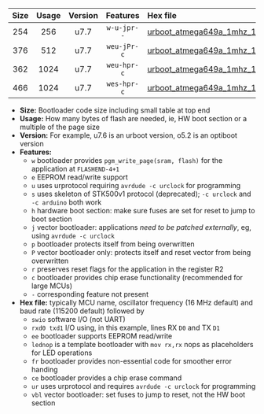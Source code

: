 |Size|Usage|Version|Features|Hex file|
|:-:|:-:|:-:|:-:|:--|
|254|256|u7.7|`w-u-jpr--`|[urboot_atmega649a_1mhz_19200bps_swio_rxe0_txe1_ur_vbl.hex](https://raw.githubusercontent.com/stefanrueger/urboot.hex/main/mcus/atmega649a/fcpu_1mhz/19200_bps/urboot_atmega649a_1mhz_19200bps_swio_rxe0_txe1_ur_vbl.hex)|
|376|512|u7.7|`weu-jPr-c`|[urboot_atmega649a_1mhz_19200bps_swio_rxe0_txe1_ee_lednop_fr_ce_ur_vbl.hex](https://raw.githubusercontent.com/stefanrueger/urboot.hex/main/mcus/atmega649a/fcpu_1mhz/19200_bps/urboot_atmega649a_1mhz_19200bps_swio_rxe0_txe1_ee_lednop_fr_ce_ur_vbl.hex)|
|362|1024|u7.7|`weu-hpr-c`|[urboot_atmega649a_1mhz_19200bps_swio_rxe0_txe1_ee_lednop_fr_ce_ur.hex](https://raw.githubusercontent.com/stefanrueger/urboot.hex/main/mcus/atmega649a/fcpu_1mhz/19200_bps/urboot_atmega649a_1mhz_19200bps_swio_rxe0_txe1_ee_lednop_fr_ce_ur.hex)|
|466|1024|u7.7|`wes-hpr-c`|[urboot_atmega649a_1mhz_19200bps_swio_rxe0_txe1_ee_lednop_fr_ce.hex](https://raw.githubusercontent.com/stefanrueger/urboot.hex/main/mcus/atmega649a/fcpu_1mhz/19200_bps/urboot_atmega649a_1mhz_19200bps_swio_rxe0_txe1_ee_lednop_fr_ce.hex)|

- **Size:** Bootloader code size including small table at top end
- **Usage:** How many bytes of flash are needed, ie, HW boot section or a multiple of the page size
- **Version:** For example, u7.6 is an urboot version, o5.2 is an optiboot version
- **Features:**
  + `w` bootloader provides `pgm_write_page(sram, flash)` for the application at `FLASHEND-4+1`
  + `e` EEPROM read/write support
  + `u` uses urprotocol requiring `avrdude -c urclock` for programming
  + `s` uses skeleton of STK500v1 protocol (deprecated); `-c urclock` and `-c arduino` both work
  + `h` hardware boot section: make sure fuses are set for reset to jump to boot section
  + `j` vector bootloader: applications *need to be patched externally*, eg, using `avrdude -c urclock`
  + `p` bootloader protects itself from being overwritten
  + `P` vector bootloader only: protects itself and reset vector from being overwritten
  + `r` preserves reset flags for the application in the register R2
  + `c` bootloader provides chip erase functionality (recommended for large MCUs)
  + `-` corresponding feature not present
- **Hex file:** typically MCU name, oscillator frequency (16 MHz default) and baud rate (115200 default) followed by
  + `swio` software I/O (not UART)
  + `rxd0 txd1` I/O using, in this example, lines RX `D0` and TX `D1`
  + `ee` bootloader supports EEPROM read/write
  + `lednop` is a template bootloader with `mov rx,rx` nops as placeholders for LED operations
  + `fr` bootloader provides non-essential code for smoother error handing
  + `ce` bootloader provides a chip erase command
  + `ur` uses urprotocol and requires `avrdude -c urclock` for programming
  + `vbl` vector bootloader: set fuses to jump to reset, not the HW boot section
